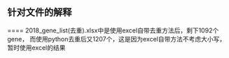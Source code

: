 ## 针对文件的解释
====
    2018_gene_list(去重).xlsx中是使用excel自带去重方法后，剩下1092个gene，
    而使用python去重后又1207个，这是因为excel自带方法不考虑大小写，暂时使用excel的结果